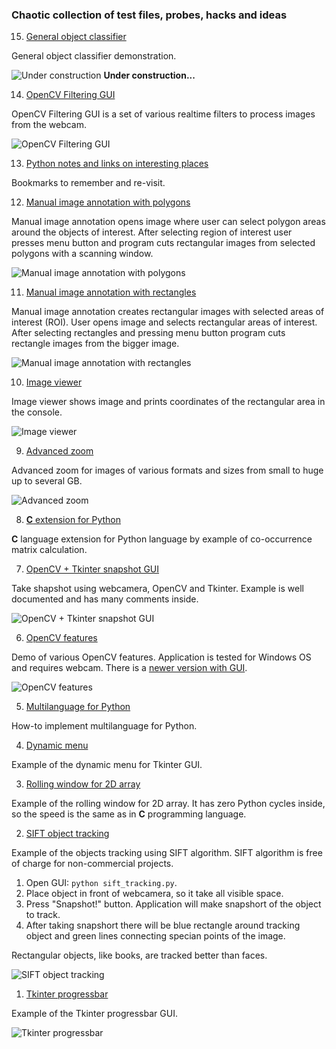 ### Chaotic collection of test files, probes, hacks and ideas

   15. [General object classifier](object_classifier)

General object classifier demonstration.

![Under construction](data/2019.09.25-under-construction-icon.png)
**Under construction...**

   14. [OpenCV Filtering GUI](opencv_filtering)

OpenCV Filtering GUI is a set of various realtime filters
to process images from the webcam.

![OpenCV Filtering GUI](
opencv_filtering/data/2019.09.29-opencv-filtering-gui.png)

   13. [Python notes and links on interesting places](notes_and_links.md)

Bookmarks to remember and re-visit.

   12. [Manual image annotation with polygons](manual_image_annotation1)

Manual image annotation opens image where user can select polygon areas
around the objects of interest. After selecting region of interest user
presses menu button and program cuts rectangular images from selected
polygons with a scanning window.

![Manual image annotation with polygons](
manual_image_annotation1/data/2019.01.03-manual-image-annotation-with-polygons.png)

   11. [Manual image annotation with rectangles](manual_image_annotation2)

Manual image annotation creates rectangular images with selected
areas of interest (ROI). User opens image and selects rectangular
areas of interest. After selecting rectangles and pressing menu button
program cuts rectangle images from the bigger image.

![Manual image annotation with rectangles](
manual_image_annotation2/data/2019.01.03-manual-image-annotation-with-rectangles.png)

   10. [Image viewer](image_viewer)

Image viewer shows image and prints coordinates of the rectangular area in the console.

![Image viewer](image_viewer/data/2019.01.03-image-viewer.png)

   09. [Advanced zoom](zoom_advanced3.py)

Advanced zoom for images of various formats and sizes
from small to huge up to several GB.

![Advanced zoom](data/2019.01.03-advanced-zoom.png)

   08. [**C** extension for Python](co-occurrence_matrix/C_extension_for_Python)

**C** language extension for Python language by example of
co-occurrence matrix calculation.

   07. [OpenCV + Tkinter snapshot GUI](opencv_tkinter.py)

Take shapshot using webcamera, OpenCV and Tkinter.
Example is well documented and has many comments inside.

![OpenCV + Tkinter snapshot GUI](data/2019.01.03-opencv-tkinter.png)

   06. [OpenCV features](camera_features.py)

Demo of various OpenCV features.
Application is tested for Windows OS and requires webcam.
There is a [newer version with GUI](opencv_filtering).

![OpenCV features](data/2019.01.03-opencv-features.png)

   05. [Multilanguage for Python](translation)

How-to implement multilanguage for Python.

   04. [Dynamic menu](dynamic_menu.py)

Example of the dynamic menu for Tkinter GUI.

   03. [Rolling window for 2D array](rolling_window_advanced.py)

Example of the rolling window for 2D array. It has zero Python cycles inside,
so the speed is the same as in **C** programming language.

   02. [SIFT object tracking](sift_tracking.py)

Example of the objects tracking using SIFT algorithm.
SIFT algorithm is free of charge for non-commercial projects.
  1. Open GUI: ```python sift_tracking.py```.
  2. Place object in front of webcamera, so it take all visible space.
  3. Press "Snapshot!" button. Application will make snapshort of the object to track.
  4. After taking snapshort there will be blue rectangle around tracking object
and green lines connecting specian points of the image.

Rectangular objects, like books, are tracked better than faces.

![SIFT object tracking](data/2019.01.03-sift-tracking.png)

   01. [Tkinter progressbar](tkinter_progressbar.py)

Example of the Tkinter progressbar GUI.

![Tkinter progressbar](data/2019.01.03-tkinter-progressbar.png)

